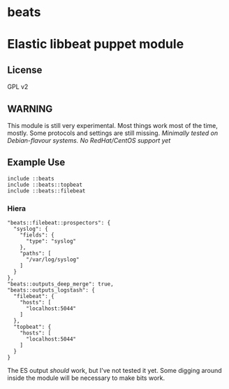 # beats
Elastic libbeat puppet module
=======
License
-------
GPL v2 

## WARNING ##

This module is still very experimental. Most things work most of the time, mostly. 
Some protocols and settings are still missing. 
*Minimally tested on Debian-flavour systems. No RedHat/CentOS support yet*

## Example Use ##

```
include ::beats
include ::beats::topbeat
include ::beats::filebeat
```


### Hiera ###
```
"beats::filebeat::prospectors": {
  "syslog": {
    "fields": {
      "type": "syslog"
    },
    "paths": [
      "/var/log/syslog"
    ]
  }
},
"beats::outputs_deep_merge": true,
"beats::outputs_logstash": {
  "filebeat": {
    "hosts": [
      "localhost:5044"
    ]
  },
  "topbeat": {
    "hosts": [
      "localhost:5044"
    ]
  }
}
```

The ES output *should* work, but I've not tested it yet. 
Some digging around inside the module will be necessary to make bits work.
